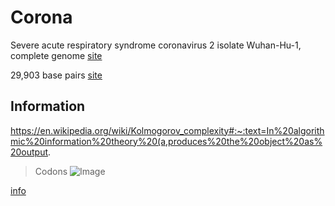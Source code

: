 # Corona

Severe acute respiratory syndrome coronavirus 2 isolate Wuhan-Hu-1, complete genome [site](https://www.ncbi.nlm.nih.gov/nuccore/NC_045512)

29,903 base pairs [site](https://www.ncbi.nlm.nih.gov/pmc/articles/PMC7539923/)

## Information

https://en.wikipedia.org/wiki/Kolmogorov_complexity#:~:text=In%20algorithmic%20information%20theory%20(a,produces%20the%20object%20as%20output.

> Codons
![Image](https://cdn.kastatic.org/ka-perseus-images/f5de6355003ee322782b26404ef0733a1d1a61b0.png)

[info](https://www.khanacademy.org/science/ap-biology/gene-expression-and-regulation/translation/a/the-genetic-code-discovery-and-properties)
